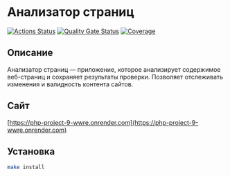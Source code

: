 # Анализатор страниц

[![Actions Status](https://github.com/MiranaM/php-project-9/actions/workflows/hexlet-check.yml/badge.svg)](https://github.com/MiranaM/php-project-9/actions)
[![Quality Gate Status](https://sonarcloud.io/api/project_badges/measure?project=MiranaM_php-project-9&metric=alert_status)](https://sonarcloud.io/summary/new_code?id=MiranaM_php-project-9)
[![Coverage](https://sonarcloud.io/api/project_badges/measure?project=MiranaM_php-project-9&metric=coverage)](https://sonarcloud.io/summary/new_code?id=MiranaM_php-project-9)

## Описание

Анализатор страниц — приложение, которое анализирует содержимое веб-страниц и сохраняет результаты проверки. Позволяет отслеживать изменения и валидность контента сайтов.

## Сайт

[https://php-project-9-wwre.onrender.com](https://php-project-9-wwre.onrender.com)

## Установка

```bash
make install
```

